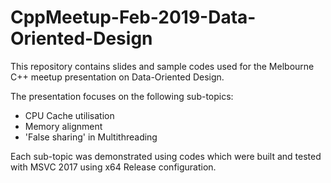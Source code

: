 # CppMeetup-Feb-2019-Data-Oriented-Design

This repository contains slides and sample codes used for the Melbourne C++ meetup presentation on Data-Oriented Design.

The presentation focuses on the following sub-topics:
* CPU Cache utilisation
* Memory alignment
* 'False sharing' in Multithreading

Each sub-topic was demonstrated using codes which were built and tested with MSVC 2017 using x64 Release configuration.



